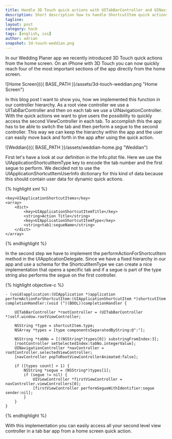 ```yaml
---
title: Handle 3D Touch quick actions with UITabBarController and UINavigationController
description: Short description how to handle ShortcutItem quick actions and pass data to a UITabBarController and UINavigationController hierarchy
tagline:
layout: post
category: hack
tags: [english, ios]
author: adrian
snapshot: 3d-touch-weddian.png
---
```


In our Wedding Planer app we recently introduced 3D Touch quick actions from the home screen. 
On an iPhone with 3D Touch you can now quickly reach four of the most important sections of
the app directly from the home screen. 

![Home Screen]({{ BASE_PATH }}/assets/3d-touch-weddian.png "Home Screen")

In this blog post I want to show you, how we implemented this function in our controller hierarchy. As a root
view controller we use a UITabBarController and then on each tab we use a UINavigationController. With the
quick actions we want to give users the possibility to quickly access the second ViewController in each tab.
To accomplish this the app has to be able to switch the tab and then perform a segue to the second controller.
This way we can keep the hierarchy within the app and the user can easily move back and forth 
in the app after using the quick action.


![Weddian]({{ BASE_PATH }}/assets/weddian-home.jpg "Weddian")

First let's have a look at our definition in the Info.plist file. Here we use the UIApplicationShortcutItemType key to
encode the tab number and the first segue to perform. We decided not to use the UIApplicationShortcutItemUserInfo dictionary 
for this kind of data because this should contain user data for dynamic quick actions.

{% highlight xml %}

    <key>UIApplicationShortcutItems</key>
	<array>
		<dict>
			<key>UIApplicationShortcutItemTitle</key>
			<string>Action Title</string>
			<key>UIApplicationShortcutItemType</key>
			<string>tab1:segueName</string>
		</dict>
	</array>

{% endhighlight %}

In the second step we have to implement the performActionForShortcutItem method in the UIApplicationDelegate.
Since we have a fixed hierarchy in our app and use a schema for the ShortcutItemType we can create a nice
implementation that opens a specific tab and if a segue is part of the type string also performs the segue on the first
controller.

{% highlight objective-c %}

    - (void)application:(UIApplication *)application performActionForShortcutItem:(UIApplicationShortcutItem *)shortcutItem completionHandler:(void (^)(BOOL))completionHandler {
    
        UITabBarController *rootController = (UITabBarController *)self.window.rootViewController;
    
        NSString *type = shortcutItem.type;
        NSArray *types = [type componentsSeparatedByString:@":"];
    
        NSString *tabNo = [((NSString*)types[0]) substringFromIndex:3];    
        [rootController setSelectedIndex:tabNo.integerValue];
        UINavigationController *navController = rootController.selectedViewController;
        [navController popToRootViewControllerAnimated:false];
    
        if ([types count] > 1) {
            NSString *segue = (NSString*)types[1];
            if (segue != nil) {
                UIViewController *firstViewController = navController.viewControllers[0];
                [firstViewController performSegueWithIdentifier:segue sender:nil];
            }
        }
    }

{% endhighlight %}

With this implementation you can easily access all your second level view controller in a tab bar app from a home screen
quick action.
